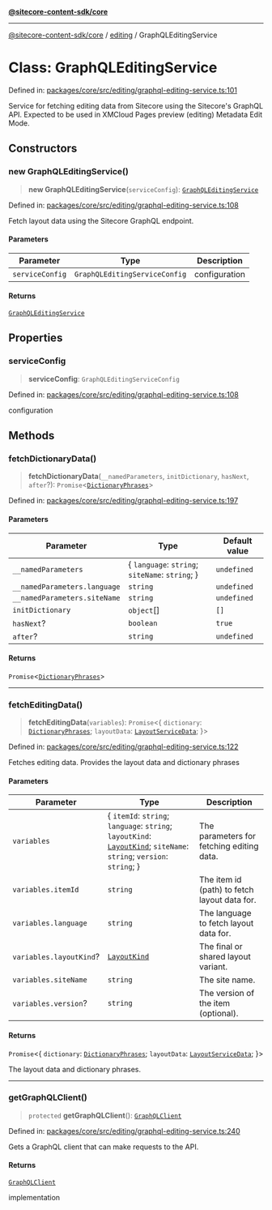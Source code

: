 [**@sitecore-content-sdk/core**](../../README.md)

***

[@sitecore-content-sdk/core](../../README.md) / [editing](../README.md) / GraphQLEditingService

# Class: GraphQLEditingService

Defined in: [packages/core/src/editing/graphql-editing-service.ts:101](https://github.com/Sitecore/xmc-jss-dev/blob/28923ef088ac4be62069deb221a0ddc7386ea85e/packages/core/src/editing/graphql-editing-service.ts#L101)

Service for fetching editing data from Sitecore using the Sitecore's GraphQL API.
Expected to be used in XMCloud Pages preview (editing) Metadata Edit Mode.

## Constructors

### new GraphQLEditingService()

> **new GraphQLEditingService**(`serviceConfig`): [`GraphQLEditingService`](GraphQLEditingService.md)

Defined in: [packages/core/src/editing/graphql-editing-service.ts:108](https://github.com/Sitecore/xmc-jss-dev/blob/28923ef088ac4be62069deb221a0ddc7386ea85e/packages/core/src/editing/graphql-editing-service.ts#L108)

Fetch layout data using the Sitecore GraphQL endpoint.

#### Parameters

| Parameter | Type | Description |
| ------ | ------ | ------ |
| `serviceConfig` | `GraphQLEditingServiceConfig` | configuration |

#### Returns

[`GraphQLEditingService`](GraphQLEditingService.md)

## Properties

### serviceConfig

> **serviceConfig**: `GraphQLEditingServiceConfig`

Defined in: [packages/core/src/editing/graphql-editing-service.ts:108](https://github.com/Sitecore/xmc-jss-dev/blob/28923ef088ac4be62069deb221a0ddc7386ea85e/packages/core/src/editing/graphql-editing-service.ts#L108)

configuration

## Methods

### fetchDictionaryData()

> **fetchDictionaryData**(`__namedParameters`, `initDictionary`, `hasNext`, `after`?): `Promise`\<[`DictionaryPhrases`](../../i18n/interfaces/DictionaryPhrases.md)\>

Defined in: [packages/core/src/editing/graphql-editing-service.ts:197](https://github.com/Sitecore/xmc-jss-dev/blob/28923ef088ac4be62069deb221a0ddc7386ea85e/packages/core/src/editing/graphql-editing-service.ts#L197)

#### Parameters

| Parameter | Type | Default value |
| ------ | ------ | ------ |
| `__namedParameters` | \{ `language`: `string`; `siteName`: `string`; \} | `undefined` |
| `__namedParameters.language` | `string` | `undefined` |
| `__namedParameters.siteName` | `string` | `undefined` |
| `initDictionary` | `object`[] | `[]` |
| `hasNext`? | `boolean` | `true` |
| `after`? | `string` | `undefined` |

#### Returns

`Promise`\<[`DictionaryPhrases`](../../i18n/interfaces/DictionaryPhrases.md)\>

***

### fetchEditingData()

> **fetchEditingData**(`variables`): `Promise`\<\{ `dictionary`: [`DictionaryPhrases`](../../i18n/interfaces/DictionaryPhrases.md); `layoutData`: [`LayoutServiceData`](../../layout/interfaces/LayoutServiceData.md); \}\>

Defined in: [packages/core/src/editing/graphql-editing-service.ts:122](https://github.com/Sitecore/xmc-jss-dev/blob/28923ef088ac4be62069deb221a0ddc7386ea85e/packages/core/src/editing/graphql-editing-service.ts#L122)

Fetches editing data. Provides the layout data and dictionary phrases

#### Parameters

| Parameter | Type | Description |
| ------ | ------ | ------ |
| `variables` | \{ `itemId`: `string`; `language`: `string`; `layoutKind`: [`LayoutKind`](../enumerations/LayoutKind.md); `siteName`: `string`; `version`: `string`; \} | The parameters for fetching editing data. |
| `variables.itemId` | `string` | The item id (path) to fetch layout data for. |
| `variables.language` | `string` | The language to fetch layout data for. |
| `variables.layoutKind`? | [`LayoutKind`](../enumerations/LayoutKind.md) | The final or shared layout variant. |
| `variables.siteName` | `string` | The site name. |
| `variables.version`? | `string` | The version of the item (optional). |

#### Returns

`Promise`\<\{ `dictionary`: [`DictionaryPhrases`](../../i18n/interfaces/DictionaryPhrases.md); `layoutData`: [`LayoutServiceData`](../../layout/interfaces/LayoutServiceData.md); \}\>

The layout data and dictionary phrases.

***

### getGraphQLClient()

> `protected` **getGraphQLClient**(): [`GraphQLClient`](../../index/interfaces/GraphQLClient.md)

Defined in: [packages/core/src/editing/graphql-editing-service.ts:240](https://github.com/Sitecore/xmc-jss-dev/blob/28923ef088ac4be62069deb221a0ddc7386ea85e/packages/core/src/editing/graphql-editing-service.ts#L240)

Gets a GraphQL client that can make requests to the API.

#### Returns

[`GraphQLClient`](../../index/interfaces/GraphQLClient.md)

implementation
